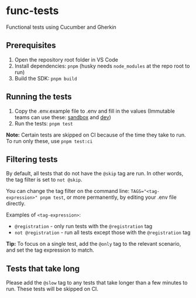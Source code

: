 # func-tests

Functional tests using Cucumber and Gherkin

## Prerequisites

1. Open the repository root folder in VS Code
2. Install dependencies: `pnpm` (husky needs `node_modules` at the repo root to run)
3. Build the SDK: `pnpm build`

## Running the tests

1. Copy the .env.example file to .env and fill in the values (Immutable teams can use these: [sandbox](https://start.1password.com/open/i?a=CAJRPPG6M5BATGL7DATCR564CM&v=hn6z3wqnqrmqybiw43itbshigq&i=ojwubt5jhmzfjlwcu3fdsybgby&h=imtbl.1password.com) and [dev](https://start.1password.com/open/i?a=CAJRPPG6M5BATGL7DATCR564CM&v=hn6z3wqnqrmqybiw43itbshigq&i=abhpqgjt53ordt7fbe3ky3pr4m&h=imtbl.1password.com))
2. Run the tests: `pnpm test`

**Note:** Certain tests are skipped on CI because of the time they take to run. To run only these, use `pnpm test:ci`

## Filtering tests

By default, all tests that do not have the `@skip` tag are run. In other words, the tag filter is set to `not @skip`. 

You can change the tag filter on the command line: `TAGS="<tag-expression>" pnpm test`, or more permanently, by editing your .env file directly.

Examples of `<tag-expression>`:

* `@registration` - only run tests with the `@registration` tag
* `not @registration` - run all tests except those with the `@registration` tag

**Tip:** To focus on a single test, add the `@only` tag to the relevant scenario, and set the tag expression to match.

## Tests that take long

Please add the `@slow` tag to any tests that take longer than a few minutes to run. These tests will be skipped on CI.